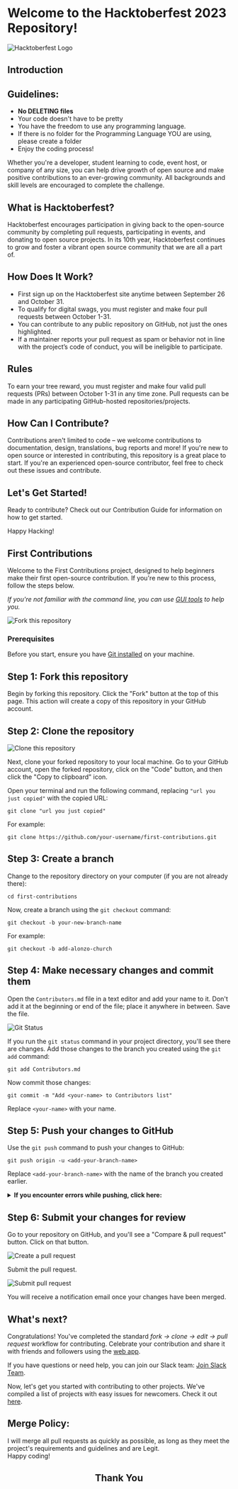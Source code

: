 # Welcome to the Hacktoberfest 2023 Repository!

![Hacktoberfest Logo](./assets/hacktoberfest_wall.png)

## Introduction
## Guidelines:

- **No DELETING files** 
- Your code doesn't have to be pretty
- You have the freedom to use any programming language.
- If there is no folder for the Programming Language YOU are using, please create a folder
- Enjoy the coding process!

Whether you're a developer, student learning to code, event host, or company of any size, you can help drive growth of open source and make positive contributions to an ever-growing community. All backgrounds and skill levels are encouraged to complete the challenge.

## What is Hacktoberfest?

Hacktoberfest encourages participation in giving back to the open-source community by completing pull requests, participating in events, and donating to open source projects. In its 10th year, Hacktoberfest continues to grow and foster a vibrant open source community that we are all a part of.

## How Does It Work?

- First sign up on the Hacktoberfest site anytime between September 26 and October 31.
- To qualify for digital swags, you must register and make four pull requests between October 1-31.
- You can contribute to any public repository on GitHub, not just the ones highlighted.
- If a maintainer reports your pull request as spam or behavior not in line with the project’s code of conduct, you will be ineligible to participate.

## Rules

To earn your tree reward, you must register and make four valid pull requests (PRs) between October 1-31 in any time zone. Pull requests can be made in any participating GitHub-hosted repositories/projects.

## How Can I Contribute?

Contributions aren't limited to code – we welcome contributions to documentation, design, translations, bug reports and more! If you're new to open source or interested in contributing, this repository is a great place to start. If you're an experienced open-source contributor, feel free to check out these issues and contribute.

## Let's Get Started!

Ready to contribute? Check out our Contribution Guide for information on how to get started.

Happy Hacking!

## First Contributions

Welcome to the First Contributions project, designed to help beginners make their first open-source contribution. If you're new to this process, follow the steps below.

_If you're not familiar with the command line, you can use [GUI tools](#tutorials-using-other-tools) to help you._

![Fork this repository](https://firstcontributions.github.io/assets/Readme/fork.png)

### Prerequisites

Before you start, ensure you have [Git installed](https://help.github.com/articles/set-up-git/) on your machine.

## Step 1: Fork this repository

Begin by forking this repository. Click the "Fork" button at the top of this page. This action will create a copy of this repository in your GitHub account.

## Step 2: Clone the repository

![Clone this repository](https://firstcontributions.github.io/assets/Readme/clone.png)

Next, clone your forked repository to your local machine. Go to your GitHub account, open the forked repository, click on the "Code" button, and then click the "Copy to clipboard" icon.

Open your terminal and run the following command, replacing `"url you just copied"` with the copied URL:

```shell
git clone "url you just copied"
```

For example:

```shell
git clone https://github.com/your-username/first-contributions.git
```

## Step 3: Create a branch

Change to the repository directory on your computer (if you are not already there):

```shell
cd first-contributions
```

Now, create a branch using the `git checkout` command:

```shell
git checkout -b your-new-branch-name
```

For example:

```shell
git checkout -b add-alonzo-church
```

## Step 4: Make necessary changes and commit them

Open the `Contributors.md` file in a text editor and add your name to it. Don't add it at the beginning or end of the file; place it anywhere in between. Save the file.

![Git Status](https://firstcontributions.github.io/assets/Readme/git-status.png)

If you run the `git status` command in your project directory, you'll see there are changes. Add those changes to the branch you created using the `git add` command:

```shell
git add Contributors.md
```

Now commit those changes:

```shell
git commit -m "Add <your-name> to Contributors list"
```

Replace `<your-name>` with your name.

## Step 5: Push your changes to GitHub

Use the `git push` command to push your changes to GitHub:

```shell
git push origin -u <add-your-branch-name>
```

Replace `<add-your-branch-name>` with the name of the branch you created earlier.

<details>

<summary> <strong>If you encounter errors while pushing, click here:</strong> </summary>

- ### Authentication Error

  If you encounter an authentication error, it's because GitHub has removed support for password authentication. You need to use a personal access token instead. [GitHub's tutorial](https://docs.github.com/en/authentication/connecting-to-github-with-ssh/adding-a-new-ssh-key-to-your-github-account) can guide you through generating and configuring an SSH key for your account.

</details>

## Step 6: Submit your changes for review

Go to your repository on GitHub, and you'll see a "Compare & pull request" button. Click on that button.

![Create a pull request](https://firstcontributions.github.io/assets/Readme/compare-and-pull.png)

Submit the pull request.

![Submit pull request](https://firstcontributions.github.io/assets/Readme/submit-pull-request.png)

You will receive a notification email once your changes have been merged.

## What's next?

Congratulations! You've completed the standard _fork -> clone -> edit -> pull request_ workflow for contributing. Celebrate your contribution and share it with friends and followers using the [web app](https://firstcontributions.github.io/#social-share).

If you have questions or need help, you can join our Slack team: [Join Slack Team](https://join.slack.com/t/firstcontributors/shared_invite/zt-vchl8cde-S0KstI_jyCcGEEj7rSTQiA).

Now, let's get you started with contributing to other projects. We've compiled a list of projects with easy issues for newcomers. Check it out [here](https://firstcontributions.github.io/#project-list).


## Merge Policy:
I will merge all pull requests as quickly as possible, as long as they meet the project's requirements and guidelines and are Legit.
<br>
Happy coding!
<h2 align="center">
    <p>
        Thank You
    </p>
</h2>
